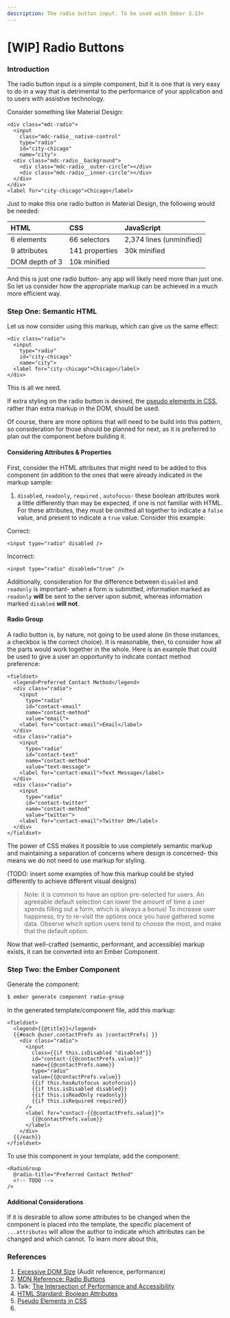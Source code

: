 ```yaml
---
description: The radio button input. To be used with Ember 3.13+
---
```


# \[WIP\] Radio Buttons

### Introduction

The radio button input is a simple component, but it is one that is very easy to do in a way that is detrimental to the performance of your application and to users with assistive technology. 

Consider something like Material Design: 

```markup
<div class="mdc-radio">
  <input
    class="mdc-radio__native-control"
    type="radio"
    id="city-chicago"
    name="city">
  <div class="mdc-radio__background">
    <div class="mdc-radio__outer-circle"></div>
    <div class="mdc-radio__inner-circle"></div>
  </div>
</div>
<label for="city-chicago">Chicago</label>
```

Just to make this one radio button in Material Design, the following would be needed:

| HTML | CSS | JavaScript |
| :--- | :--- | :--- |
| 6 elements | 66 selectors | 2,374 lines \(unminified\) |
| 9 attributes | 141 properties | 30k minified |
| DOM depth of 3 | 10k minified |  |

And this is just one radio button- any app will likely need more than just one. So let us consider how the appropriate markup can be achieved in a much more efficient way. 

### Step One: Semantic HTML

Let us now consider using this markup, which can give us the same effect:

```markup
<div class="radio">
  <input
    type="radio"
    id="city-chicago"
    name="city">
  <label for="city-chicago">Chicago</label>
</div>
```

This is all we need. 

If extra styling on the radio button is desired, the [pseudo elements in CSS](https://developer.mozilla.org/en-US/docs/Web/CSS/Pseudo-elements), rather than extra markup in the DOM, should be used. 

Of course, there are more options that will need to be build into this pattern, so consideration for those should be planned for next, as it is preferred to plan out the component before building it.

#### Considering Attributes & Properties

First, consider the HTML attributes that might need to be added to this component \(in addition to the ones that were already indicated in the markup sample: 

1. `disabled`, `readonly`, `required` , `autofocus`- these boolean attributes work a little differently than may be expected, if one is not familiar with HTML.  For these attributes, they must be omitted all together to indicate a `false` value, and present to indicate a `true` value.   Consider this example:

Correct:

```markup
<input type="radio" disabled />
```

Incorrect:

```markup
<input type="radio" disabled="true" />
```

Additionally, consideration for the difference between `disabled` and `readonly` is important- when a form is submitted, information marked as `readonly` **will** be sent to the server upon submit, whereas information marked `disabled` **will not**. 

#### Radio Group

A radio button is, by nature, not going to be used alone \(in those instances, a checkbox is the correct choice\). It is reasonable, then, to consider how all the parts would work together in the whole. Here is an example that could be used to give a user an opportunity to indicate contact method preference:

```markup
<fieldset>
  <legend>Preferred Contact Method</legend>
  <div class="radio">
    <input
      type="radio"
      id="contact-email"
      name="contact-method"
      value="email">
    <label for="contact-email">Email</label>
  </div>
  <div class="radio">
    <input
      type="radio"
      id="contact-text"
      name="contact-method"
      value="text-message">
    <label for="contact-email">Text Message</label>
  </div>
  <div class="radio">
    <input
      type="radio"
      id="contact-twitter"
      name="contact-method"
      value="twitter">
    <label for="contact-email">Twitter DM</label>
  </div>  
</fieldset>
```

The power of CSS makes it possible to use completely semantic markup and maintaining a separation of concerns where design is concerned- this means we do not need to use markup for styling. 

\(TODO: insert some examples of how this markup could be styled differently to achieve different visual designs\)

> Note: it is common to have an option pre-selected for users. An agreeable default selection can lower the amount of time a user spends filling out a form, which is always a bonus! To increase user happiness, try to re-visit the options once you have gathered some data. Observe which option users tend to choose the most, and make that the default option.

Now that well-crafted \(semantic, performant, and accessible\) markup exists, it can be converted into an Ember Component. 

### Step Two: the Ember Component

Generate the component:

```bash
$ ember generate component radio-group
```

In the generated template/component file, add this markup:

```markup
<fieldset>
  <legend>{{@title}}</legend>
  {{#each @user.contactPrefs as |contactPrefs| }}
    <div class="radio">
      <input
        class={{if this.isDisabled "disabled"}}
        id="contact-{{@contactPrefs.value}}"
        name={{@contactPrefs.name}}
        type="radio"
        value={{@contactPrefs.value}}
        {{if this.hasAutofocus autofocus}}
        {{if this.isDisabled disabled}}  
        {{if this.isReadOnly readonly}}
        {{if this.isRequired required}}
      />
      <label for="contact-{{@contactPrefs.value}}">
        {{@contactPrefs.value}}
      </label>
    </div>
  {{/each}}  
</fieldset>
```

To use this component in your template, add the component:

```markup
<RadioGroup 
  @radio-title="Preferred Contact Method"
  <!-- TODO -->
/>
```

#### Additional Considerations

If it is desirable to allow some attributes to be changed when the component is placed into the template, the specific placement of `...attributes` will allow the author to indicate which attributes can be changed and which cannot. To learn more about this, 

### References

1. [Excessive DOM Size](https://developers.google.com/web/tools/lighthouse/audits/dom-size) \(Audit reference, performance\)
2. [MDN Reference: Radio Buttons](https://developer.mozilla.org/en-US/docs/Web/HTML/Element/input/radio)
3. Talk: [The Intersection of Performance and Accessibility](https://noti.st/ericwbailey/Yfyaxa)
4. [HTML Standard: Boolean Attributes](https://html.spec.whatwg.org/multipage/common-microsyntaxes.html#boolean-attributes)
5. [Pseudo Elements in CSS](https://developer.mozilla.org/en-US/docs/Web/CSS/Pseudo-elements)
6. 
